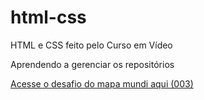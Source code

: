 # html-css
 HTML e CSS feito pelo Curso em Vídeo

Aprendendo a gerenciar os repositórios

<a href="https://andersondeassis.github.io/html-css/desafios/d003/desafio%20feito/index.html" target="_blank" rel="external">Acesse o desafio do mapa mundi aqui (003)</a>